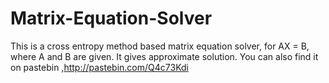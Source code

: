 Matrix-Equation-Solver
======================

This is a cross entropy method based matrix equation solver, for AX = B, where A and B are given. It gives approximate solution. You can also find it on pastebin ,http://pastebin.com/Q4c73Kdi
